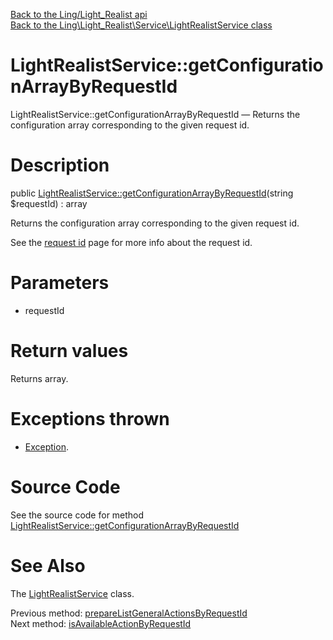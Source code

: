[Back to the Ling/Light_Realist api](https://github.com/lingtalfi/Light_Realist/blob/master/doc/api/Ling/Light_Realist.md)<br>
[Back to the Ling\Light_Realist\Service\LightRealistService class](https://github.com/lingtalfi/Light_Realist/blob/master/doc/api/Ling/Light_Realist/Service/LightRealistService.md)


LightRealistService::getConfigurationArrayByRequestId
================



LightRealistService::getConfigurationArrayByRequestId — Returns the configuration array corresponding to the given request id.




Description
================


public [LightRealistService::getConfigurationArrayByRequestId](https://github.com/lingtalfi/Light_Realist/blob/master/doc/api/Ling/Light_Realist/Service/LightRealistService/getConfigurationArrayByRequestId.md)(string $requestId) : array




Returns the configuration array corresponding to the given request id.

See the [request id](https://github.com/lingtalfi/Light_Realist/blob/master/doc/pages/request-id.md) page for more info about the request id.




Parameters
================


- requestId

    


Return values
================

Returns array.


Exceptions thrown
================

- [Exception](http://php.net/manual/en/class.exception.php).&nbsp;







Source Code
===========
See the source code for method [LightRealistService::getConfigurationArrayByRequestId](https://github.com/lingtalfi/Light_Realist/blob/master/Service/LightRealistService.php#L678-L734)


See Also
================

The [LightRealistService](https://github.com/lingtalfi/Light_Realist/blob/master/doc/api/Ling/Light_Realist/Service/LightRealistService.md) class.

Previous method: [prepareListGeneralActionsByRequestId](https://github.com/lingtalfi/Light_Realist/blob/master/doc/api/Ling/Light_Realist/Service/LightRealistService/prepareListGeneralActionsByRequestId.md)<br>Next method: [isAvailableActionByRequestId](https://github.com/lingtalfi/Light_Realist/blob/master/doc/api/Ling/Light_Realist/Service/LightRealistService/isAvailableActionByRequestId.md)<br>

